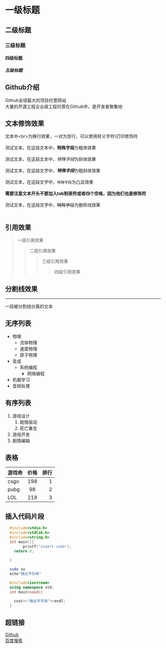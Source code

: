 # 一级标题
## 二级标题
### 三级标题
#### 四级标题
##### 五级标题

## Github介绍 

   Github全球最大的项目托管网站<br>大量的开源工程企业级工程托管在Github中，是开发者聚集地 

    

## 文本修饰效果 
  
  文本中\<br\>为换行效果，一对为空行，可以使用转义字符\\打印修饰符<br><br>
  测试文本，在这段文本中，**特殊字段**为粗体效果<br><br>
  测试文本，在这段文本中，*特殊字段*为斜体效果<br><br>
  测试文本，在这段文字中，***特殊字段***为粗斜体效果<br><br>
  测试文本，在这段文字中，`特殊字段`为凸显效果<br><br>
  **需要注意文本开头不要加入tab制表符或者四个空格，因为他们也是修饰符**<br><br>
  测试文本，在这段文字中，~~特殊字段~~为删除线效果<br><br>
  
## 引用效果

> 一级引用效果
>> 二级引用效果
>>> 三级引用效果
>>>> 四级引用效果

## 分割线效果<br>

---
 一段被分割线分离的文本

## 无序列表

* 物理
  * 流体物理
  * 速度物理
  * 原子物理
* 变成
  * 系统编程
    * 网络编程
* 机器学习
* 音频处理

## 有序列表
1. 游戏设计
   1. 剧情驱动
   2. 死亡重生
2. 游戏开发
3. 剧情编辑

## 表格
游戏命|价格|排行
--|:--:|--:
csgo|198|1
pubg|98|2
LOL|218|3

## 插入代码片段

``` c
  #include<stdio.h>
  #include<stdlib.h>
  #include<string.h>
  int main(){
        printf("insert code");
	return 0;
   
  }
```

```bash
  sudo su 
  echo"输出字符串"
``` 

```cpp
  #include<iostream>
  using namespace std;
  int main(void){
    
 	cout<<"输出字符串"<<endl;
  }
```
## 超链接

[Github](https://github.com "跳转到github")<br>
[百度搜索](https://www.baidu.com "跳转到百度")<br>


